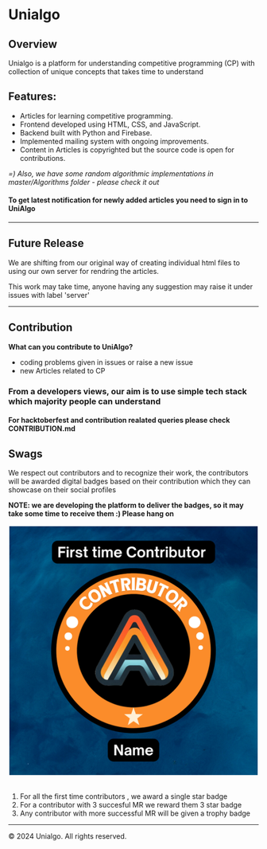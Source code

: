 <!DOCTYPE html>
<html lang="en">
<head>
    <meta charset="UTF-8">
    <meta name="viewport" content="width=device-width, initial-scale=1.0">
</head>
<body>
    <div class="container">
        <h1>Unialgo</h1>
        <h2>Overview</h2>
        <p>Unialgo is a platform for understanding competitive programming (CP) with collection of unique concepts that takes time to understand</p>
        <h2>Features:</h2>
        <ul>
            <li>Articles for learning competitive programming.</li>
            <li>Frontend developed using HTML, CSS, and JavaScript.</li>
            <li>Backend built with Python and Firebase.</li>
            <li>Implemented mailing system with ongoing improvements.</li>
            <li>Content in Articles is copyrighted but the source code is open for contributions.</li>
        </ul>
        <p><i> =) Also, we have some random algorithmic implementations in master/Algorithms folder - please check it out</i></p>
        <h4>To get latest notification for newly added articles you need to sign in to UniAlgo</h4>
        <hr>
        <h2>Future Release</h2>
        <p>We are shifting from our original way of creating individual html files to using our own server for rendring the articles.</p>
        <p>This work may take time, anyone having any suggestion may raise it under issues with label 'server'</p>
        <hr>
        <h2>Contribution</h2>
        <b>What can you contribute to UniAlgo?</b>
        <ul>
            <li>coding problems given in issues or raise a new issue</li>
            <li>new Articles related to CP</li>
        </ul>
        <h3>From a developers views, our aim is to use simple tech stack which majority people can understand</h3>
        <h4>For hacktoberfest and contribution realated queries please check  CONTRIBUTION.md</h4>
        <h2>Swags</h2>
        <p>We respect out contributors and to recognize their work, the contributors will be awarded digital badges based on their contribution which they can showcase on their social profiles</p>
        <b>NOTE: we are developing the platform to deliver the badges, so it may take some time to receive them :) Please hang on</b>
        <div align=center><br><img src = "contributor/CONTRIBUTOR-BADGE.png" width="500px" height="500px"></div>
        <br>
        <ol>
            <li>For all the first time contributors , we award a single star badge</li>
            <li>For a contributor with 3 succesful MR we reward them 3 star badge</li>
            <li>Any contributor with more successful MR will be given a trophy badge</li>
        </ol>
        <hr>
    <footer>
        <p>&copy; 2024 Unialgo. All rights reserved.</p>
    </footer>
</body>
</html>

